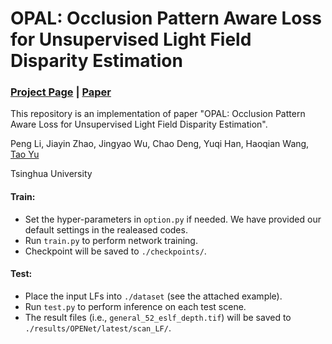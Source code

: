 # OPAL: Occlusion Pattern Aware Loss for Unsupervised Light Field Disparity Estimation
### [Project Page](https://penghtyx.github.io/OPAL/) | [Paper](https://arxiv.org/pdf/2203.02231.pdf)

This repository is an implementation of paper "OPAL: Occlusion Pattern Aware Loss for Unsupervised Light Field Disparity Estimation". 

Peng Li, Jiayin Zhao, Jingyao Wu, Chao Deng, Yuqi Han, Haoqian Wang, [Tao Yu](http://ytrock.com/)

Tsinghua University


#### Train:
* Set the hyper-parameters in `option.py` if needed. We have provided our default settings in the realeased codes.
* Run `train.py` to perform network training.
* Checkpoint will be saved to `./checkpoints/`.

#### Test:
* Place the input LFs into `./dataset` (see the attached example).
* Run `test.py` to perform inference on each test scene.
* The result files (i.e., `general_52_eslf_depth.tif`) will be saved to `./results/OPENet/latest/scan_LF/`.
